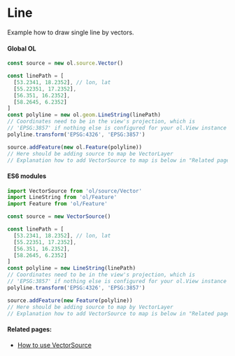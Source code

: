 # Line

Example how to draw single line by vectors.

<!-- tabs:start -->

#### **Global OL**

```js
const source = new ol.source.Vector()

const linePath = [
  [53.2341, 18.2352], // lon, lat
  [55.22351, 17.2352],
  [56.351, 16.2352],
  [58.2645, 6.2352]
]
const polyline = new ol.geom.LineString(linePath)
// Coordinates need to be in the view's projection, which is
// 'EPSG:3857' if nothing else is configured for your ol.View instance
polyline.transform('EPSG:4326', 'EPSG:3857')

source.addFeature(new ol.Feature(polyline))
// Here should be adding source to map be VectorLayer
// Explanation how to add VectorSource to map is below in "Related pages"
```

#### **ES6 modules**

```js
import VectorSource from 'ol/source/Vector'
import LineString from 'ol/Feature'
import Feature from 'ol/Feature'

const source = new VectorSource()

const linePath = [
  [53.2341, 18.2352], // lon, lat
  [55.22351, 17.2352],
  [56.351, 16.2352],
  [58.2645, 6.2352]
]
const polyline = new LineString(linePath)
// Coordinates need to be in the view's projection, which is
// 'EPSG:3857' if nothing else is configured for your ol.View instance
polyline.transform('EPSG:4326', 'EPSG:3857')

source.addFeature(new Feature(polyline))
// Here should be adding source to map by VectorLayer
// Explanation how to add VectorSource to map is below in "Related pages"
```

<!-- tabs:end -->

#### Related pages:
* [How to use VectorSource](sources/vector.md)
